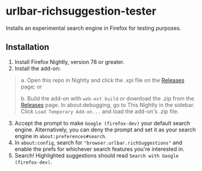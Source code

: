 # urlbar-richsuggestion-tester
Installs an experimental search engine in Firefox for testing purposes.

## Installation
1. Install Firefox Nightly, version 78 or greater.
2. Install the add-on:
> a. Open this repo in Nightly and click the .xpi file on the [Releases](https://github.com/htwyford/urlbar-richsuggestion-tester/releases) page; or
> 
> b. Build the add-on with `web-ext build` or download the .zip from the [Releases](https://github.com/htwyford/urlbar-richsuggestion-tester/releases) page. In about:debugging, go to This Nightly in the sidebar. Click `Load Temporary Add-on...` and load the add-on's .zip file.
3. Accept the prompt to make `Google (firefox-dev)` your default search engine. Alternatively, you can deny the prompt and set it as your search engine in `about:preferences#search`.
4. In `about:config`, search for `"browser.urlbar.richSuggestions"` and enable the prefs for whichever search features you're interested in.
5. Search! Highlighted suggestions should read `Search with Google (firefox-dev)`.
